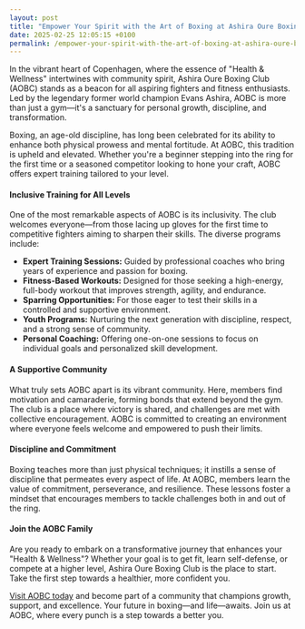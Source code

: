 ```yaml
---
layout: post
title: "Empower Your Spirit with the Art of Boxing at Ashira Oure Boxing Club"
date: 2025-02-25 12:05:15 +0100
permalink: /empower-your-spirit-with-the-art-of-boxing-at-ashira-oure-boxing-club/
---
```



In the vibrant heart of Copenhagen, where the essence of "Health & Wellness" intertwines with community spirit, Ashira Oure Boxing Club (AOBC) stands as a beacon for all aspiring fighters and fitness enthusiasts. Led by the legendary former world champion Evans Ashira, AOBC is more than just a gym—it's a sanctuary for personal growth, discipline, and transformation.

Boxing, an age-old discipline, has long been celebrated for its ability to enhance both physical prowess and mental fortitude. At AOBC, this tradition is upheld and elevated. Whether you're a beginner stepping into the ring for the first time or a seasoned competitor looking to hone your craft, AOBC offers expert training tailored to your level.

#### Inclusive Training for All Levels

One of the most remarkable aspects of AOBC is its inclusivity. The club welcomes everyone—from those lacing up gloves for the first time to competitive fighters aiming to sharpen their skills. The diverse programs include:

- **Expert Training Sessions:** Guided by professional coaches who bring years of experience and passion for boxing.
- **Fitness-Based Workouts:** Designed for those seeking a high-energy, full-body workout that improves strength, agility, and endurance.
- **Sparring Opportunities:** For those eager to test their skills in a controlled and supportive environment.
- **Youth Programs:** Nurturing the next generation with discipline, respect, and a strong sense of community.
- **Personal Coaching:** Offering one-on-one sessions to focus on individual goals and personalized skill development.

#### A Supportive Community

What truly sets AOBC apart is its vibrant community. Here, members find motivation and camaraderie, forming bonds that extend beyond the gym. The club is a place where victory is shared, and challenges are met with collective encouragement. AOBC is committed to creating an environment where everyone feels welcome and empowered to push their limits.

#### Discipline and Commitment

Boxing teaches more than just physical techniques; it instills a sense of discipline that permeates every aspect of life. At AOBC, members learn the value of commitment, perseverance, and resilience. These lessons foster a mindset that encourages members to tackle challenges both in and out of the ring.

#### Join the AOBC Family

Are you ready to embark on a transformative journey that enhances your "Health & Wellness"? Whether your goal is to get fit, learn self-defense, or compete at a higher level, Ashira Oure Boxing Club is the place to start. Take the first step towards a healthier, more confident you.

[Visit AOBC today](https://www.ashiraoure.com/) and become part of a community that champions growth, support, and excellence. Your future in boxing—and life—awaits. Join us at AOBC, where every punch is a step towards a better you.